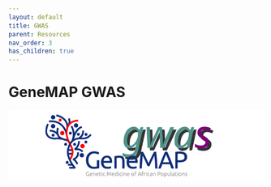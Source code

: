 ```yaml
---
layout: default
title: GWAS
parent: Resources
nav_order: 3
has_children: true
---
```


# GeneMAP GWAS 
<span align="right"><img src="../assets/img/genemap-gwas.svg"></span>
